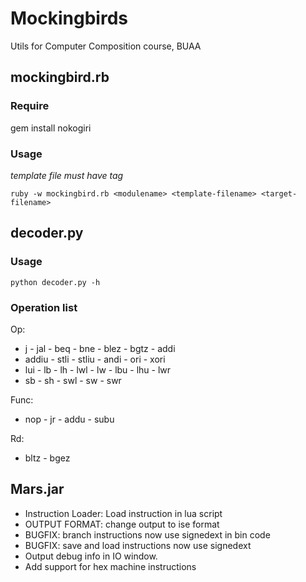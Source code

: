 # Mockingbirds
Utils for Computer Composition course, BUAA

## mockingbird.rb

### Require

gem install nokogiri

### Usage

*template file must have <appear> tag*

`ruby -w mockingbird.rb <modulename> <template-filename> <target-filename>`

## decoder.py

### Usage
`python decoder.py -h`

### Operation list

Op:
- j - jal - beq - bne - blez - bgtz - addi
- addiu - stli - stliu - andi - ori - xori
- lui - lb - lh - lwl - lw - lbu - lhu - lwr
- sb - sh - swl - sw - swr 

Func:
- nop - jr - addu - subu

Rd:
- bltz - bgez

## Mars.jar
- Instruction Loader: Load instruction in lua script
- OUTPUT FORMAT: change output to ise format
- BUGFIX: branch instructions now use signedext in bin code
- BUGFIX: save and load instructions now use signedext
- Output debug info in IO window.
- Add support for hex machine instructions

